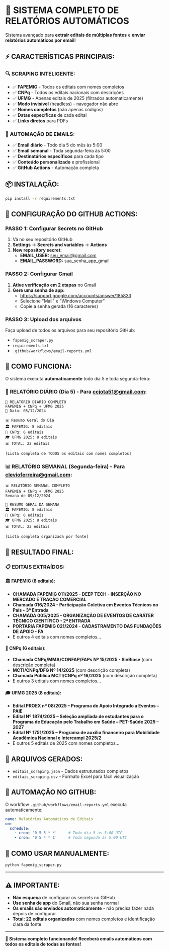 # 🚀 SISTEMA COMPLETO DE RELATÓRIOS AUTOMÁTICOS

Sistema avançado para **extrair editais de múltiplas fontes** e **enviar relatórios automáticos por email**!

## ⚡ **CARACTERÍSTICAS PRINCIPAIS:**

### 🔍 **SCRAPING INTELIGENTE:**
- ✅ **FAPEMIG** - Todos os editais com nomes completos
- ✅ **CNPq** - Todos os editais nacionais com descrições
- ✅ **UFMG** - Apenas editais de 2025 (filtrados automaticamente)
- ✅ **Modo invisível** (headless) - navegador não abre
- ✅ **Nomes completos** (não apenas códigos)
- ✅ **Datas específicas** de cada edital
- ✅ **Links diretos** para PDFs

### 📧 **AUTOMAÇÃO DE EMAILS:**
- ✅ **Email diário** - Todo dia 5 do mês às 5:00
- ✅ **Email semanal** - Toda segunda-feira às 5:00
- ✅ **Destinatários específicos** para cada tipo
- ✅ **Conteúdo personalizado** e profissional
- ✅ **GitHub Actions** - Automação completa

## 📦 **INSTALAÇÃO:**

```bash
pip install -r requirements.txt
```

## 🚀 **CONFIGURAÇÃO DO GITHUB ACTIONS:**

### **PASSO 1: Configurar Secrets no GitHub**

1. Vá no seu repositório GitHub
2. **Settings** → **Secrets and variables** → **Actions**
3. **New repository secret:**
   - **EMAIL_USER:** seu_email@gmail.com
   - **EMAIL_PASSWORD:** sua_senha_app_gmail

### **PASSO 2: Configurar Gmail**

1. **Ative verificação em 2 etapas** no Gmail
2. **Gere uma senha de app:**
   - https://support.google.com/accounts/answer/185833
   - Selecione "Mail" e "Windows Computer"
   - Copie a senha gerada (16 caracteres)

### **PASSO 3: Upload dos arquivos**

Faça upload de todos os arquivos para seu repositório GitHub:
- `fapemig_scraper.py`
- `requirements.txt`
- `.github/workflows/email-reports.yml`

## 📧 **COMO FUNCIONA:**

O sistema executa **automaticamente** todo dia 5 e toda segunda-feira:

### 📅 **RELATÓRIO DIÁRIO (Dia 5) - Para ccjota51@gmail.com:**
```
🚀 RELATÓRIO DIÁRIO COMPLETO
FAPEMIG + CNPq + UFMG 2025
📅 Data: 05/12/2024

📊 Resumo Geral do Dia
🏛️ FAPEMIG: 8 editais
🔬 CNPq: 6 editais
🎓 UFMG 2025: 8 editais
📊 TOTAL: 22 editais

[Lista completa de TODOS os editais com nomes completos]
```

### 📊 **RELATÓRIO SEMANAL (Segunda-feira) - Para clevioferreira@gmail.com:**
```
📊 RELATÓRIO SEMANAL COMPLETO
FAPEMIG + CNPq + UFMG 2025
Semana de 09/12/2024

🎯 RESUMO GERAL DA SEMANA
🏛️ FAPEMIG: 8 editais
🔬 CNPq: 6 editais
🎓 UFMG 2025: 8 editais
📊 TOTAL: 22 editais

[Lista completa organizada por fonte]
```

## 🎯 **RESULTADO FINAL:**

### 📋 **EDITAIS EXTRAÍDOS:**

#### 🏛️ **FAPEMIG (8 editais):**
- **CHAMADA FAPEMIG 011/2025 - DEEP TECH - INSERÇÃO NO MERCADO E TRAÇÃO COMERCIAL**
- **Chamada 016/2024 - Participação Coletiva em Eventos Técnicos no País - 3ª Entrada**
- **CHAMADA 005/2025 - ORGANIZAÇÃO DE EVENTOS DE CARÁTER TÉCNICO CIENTÍFICO - 2ª ENTRADA**
- **PORTARIA FAPEMIG 021/2024 - CADASTRAMENTO DAS FUNDAÇÕES DE APOIO - FA**
- E outros 4 editais com nomes completos...

#### 🔬 **CNPq (6 editais):**
- **Chamada CNPq/MMA/CONFAP/FAPs Nº 15/2025 - SinBiose** (com descrição completa)
- **MCTI/CNPq/DFG Nº 14/2025** (com descrição completa)
- **Chamada Pública MCTI/CNPq nº 16/2025** (com descrição completa)
- E outros 3 editais com nomes completos...

#### 🎓 **UFMG 2025 (8 editais):**
- **Edital PROEX nº 08/2025 – Programa de Apoio Integrado a Eventos – PAIE**
- **Edital Nº 1874/2025 – Seleção ampliada de estudantes para o Programa de Educação pelo Trabalho em Saúde – PET-Saúde 2025 – 2027**
- **Edital Nº 1751/2025 – Programa de auxílio financeiro para Mobilidade Acadêmica Nacional e Intercampi 2025/2**
- E outros 5 editais de 2025 com nomes completos...

## 📁 **ARQUIVOS GERADOS:**

- `editais_scraping.json` - Dados estruturados completos
- `editais_scraping.csv` - Formato Excel para fácil visualização

## 🎯 **AUTOMAÇÃO NO GITHUB:**

O workflow `.github/workflows/email-reports.yml` executa automaticamente:

```yaml
name: Relatórios Automáticos de Editais
on:
  schedule:
    - cron: '0 5 5 * *'     # Todo dia 5 às 5:00 UTC
    - cron: '0 5 * * 1'     # Toda segunda às 5:00 UTC
```

## 🚀 **COMO USAR MANUALMENTE:**

```bash
python fapemig_scraper.py
```

---

## ⚠️ **IMPORTANTE:**

- **Não esqueça** de configurar os secrets no GitHub
- **Use senha de app** do Gmail, não sua senha normal
- **Os emails são enviados automaticamente** - não precisa fazer nada depois de configurar
- **Total: 22 editais organizados** com nomes completos e identificação clara da fonte

---

**🎉 Sistema completo funcionando! Receberá emails automáticos com todos os editais de todas as fontes!**
